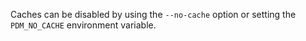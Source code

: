 Caches can be disabled by using the `--no-cache` option or setting the `PDM_NO_CACHE` environment variable.
